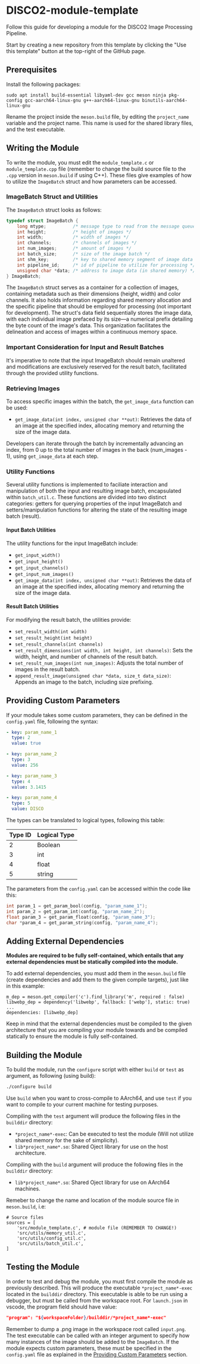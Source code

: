 # DISCO2-module-template

Follow this guide for developing a module for the DISCO2 Image Processing Pipeline.

Start by creating a new repository from this template by clicking the "Use this template" button at the top-right of the GitHub page.

## Prerequisites

Install the following packages:
```
sudo apt install build-essential libyaml-dev gcc meson ninja pkg-config gcc-aarch64-linux-gnu g++-aarch64-linux-gnu binutils-aarch64-linux-gnu
```

Rename the project inside the `meson.build` file, by editing the `project_name` variable and the project name. This name is used for the shared library files, and the test executable.

## Writing the Module

To write the module, you must edit the `module_template.c` or `module_template.cpp` file (remember to change the build source file to the `.cpp` version in `meson.build` if using C++). These files give examples of how to utilize the `ImageBatch` struct and how parameters can be accessed. 

### ImageBatch Struct and Utilities

The `ImageBatch` struct looks as follows:

```c
typedef struct ImageBatch {
    long mtype;          /* message type to read from the message queue */
    int height;          /* height of images */
    int width;           /* width of images */
    int channels;        /* channels of images */
    int num_images;      /* amount of images */
    int batch_size;      /* size of the image batch */
    int shm_key;         /* key to shared memory segment of image data */
    int pipeline_id;     /* id of pipeline to utilize for processing */
    unsigned char *data; /* address to image data (in shared memory) */
} ImageBatch;
```

The `ImageBatch` struct serves as a container for a collection of images, containing metadata such as their dimensions (height, width) and color channels. It also holds information regarding shared memory allocation and the specific pipeline that should be employed for processing (not important for development). The struct's data field sequentially stores the image data, with each individual image prefaced by its size—a numerical prefix detailing the byte count of the image's data. This organization facilitates the delineation and access of images within a continuous memory space.

### Important Consideration for Input and Result Batches
It's imperative to note that the input ImageBatch should remain unaltered and modifications are exclusively reserved for the result batch, facilitated through the provided utility functions.

### Retrieving Images

To access specific images within the batch, the `get_image_data` function can be used:
 
- `get_image_data(int index, unsigned char **out)`: Retrieves the data of an image at the specified index, allocating memory and returning the size of the image data.

Developers can iterate through the batch by incrementally advancing an index, from 0 up to the total number of images in the back (num_images - 1), using `get_image_data` at each step.


### Utility Functions

Several utility functions is implemented to faciliate interaction and manipulation of both the input and resulting image batch, encapsulated within `batch_util.c`. These functions are divided into two distinct categories: getters for querying properties of the input ImageBatch and setters/manipulation functions for altering the state of the resulting image batch (result). 

#### Input Batch Utilities

The utility functions for the input ImageBatch include:

- `get_input_width()`
- `get_input_height()`
- `get_input_channels()`
- `get_input_num_images()`
- `get_image_data(int index, unsigned char **out)`: Retrieves the data of an image at the specified index, allocating memory and returning the size of the image data.

#### Result Batch Utilities

For modifying the result batch, the utilities provide:

- `set_result_width(int width)`
- `set_result_height(int height)`
- `set_result_channels(int channels)`
- `set_result_dimensions(int width, int height, int channels)`: Sets the width, height, and number of channels of the result batch.
- `set_result_num_images(int num_images)`: Adjusts the total number of images in the result batch.
- `append_result_image(unsigned char *data, size_t data_size)`: Appends an image to the batch, including size prefixing.



## Providing Custom Parameters

If your module takes some custom parameters, they can be defined in the `config.yaml` file, following the syntax:
```yaml
- key: param_name_1
  type: 2
  value: true

- key: param_name_2
  type: 3
  value: 256

- key: param_name_3
  type: 4
  value: 3.1415

- key: param_name_4
  type: 5
  value: DISCO
```

The types can be translated to logical types, following this table:

| Type ID  | Logical Type |
| -------- | ------------ |
| 2        | Boolean      |
| 3        | int          |
| 4        | float        |
| 5        | string       |

The parameters from the `config.yaml` can be accessed within the code like this:

```c
int param_1 = get_param_bool(config, "param_name_1");
int param_2 = get_param_int(config, "param_name_2");
float param_3 = get_param_float(config, "param_name_3");
char *param_4 = get_param_string(config, "param_name_4");
```

## Adding External Dependencies

**Modules are required to be fully self-contained, which entails that any external dependencies must be statically compiled into the module.**

To add external dependencies, you must add them in the `meson.build` file (create dependencies and add them to the given compile targets), just like in this example:
```meson
m_dep = meson.get_compiler('c').find_library('m', required : false)
libwebp_dep = dependency('libwebp', fallback: ['webp'], static: true)
...       
dependencies: [libwebp_dep]
```

Keep in mind that the external dependencies must be compiled to the given architecture that you are compiling your module towards and be compiled statically to ensure the module is fully self-contained.

## Building the Module

To build the module, run the `configure` script with either `build` or `test` as argument, as following (using build):
```sh
./configure build
```

Use `build` when you want to cross-compile to AArch64, and use `test` if you want to compile to your current machine for testing purposes.

Compiling with the `test` argument will produce the following files in the `builddir` directory:
 - `*project_name*-exec`: Can be executed to test the module (Will not utilize shared memory for the sake of simplicity).
 - `lib*project_name*.so`: Shared Oject library for use on the host architecture.

Compiling with the `build` argument will produce the following files in the `builddir` directory:
 - `lib*project_name*.so`: Shared Oject library for use on AArch64 machines.

Remeber to change the name and location of the module source file in `meson.build`, i.e:
```meson
# Source files
sources = [
    'src/module_template.c', # module file (REMEMBER TO CHANGE!)
    'src/utils/memory_util.c',
    'src/utils/config_util.c',
    'src/utils/batch_util.c',
]
```

## Testing the Module

In order to test and debug the module, you must first compile the module as previously described. This will produce the executable `*project_name*-exec` located in the `builddir` directory. This executable is able to be run using a debugger, but must be called from the workspace root. For `launch.json` in vscode, the program field should have value:
```json
"program": "${workspaceFolder}/builddir/*project_name*-exec"
```
Remember to dump a .png image in the workspace root called `input.png`. The test executable can be called with an integer argument to specify how many instances of the image should be added to the `ImageBatch`.
If the module expects custom parameters, these must be specified in the `config.yaml` file as explained in the [Providing Custom Parameters](#providing-custom-parameters) section.
